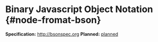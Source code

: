 # Binary Javascript Object Notation {#node-fromat-bson}

**Specification:** http://bsonspec.org
**Planned:** [planned](https://git.rwth-aachen.de/acs/public/villas/VILLASnode/tree/format-bson)
